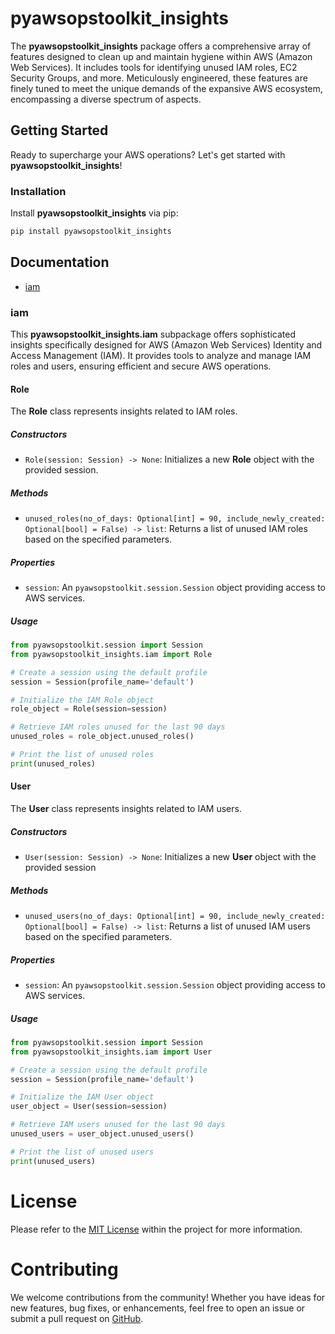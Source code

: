 # pyawsopstoolkit_insights

The **pyawsopstoolkit_insights** package offers a comprehensive array of features designed to clean up and maintain
hygiene within AWS (Amazon Web Services). It includes tools for identifying unused IAM roles, EC2 Security Groups, and
more. Meticulously engineered, these features are finely tuned to meet the unique demands of the expansive AWS
ecosystem, encompassing a diverse spectrum of aspects.

## Getting Started

Ready to supercharge your AWS operations? Let's get started with **pyawsopstoolkit_insights**!

### Installation

Install **pyawsopstoolkit_insights** via pip:

```bash
pip install pyawsopstoolkit_insights
```

## Documentation

- [iam](#iam)

### iam

This **pyawsopstoolkit_insights.iam** subpackage offers sophisticated insights specifically designed for AWS (Amazon Web
Services) Identity and Access Management (IAM). It provides tools to analyze and manage IAM roles and users, ensuring
efficient and secure AWS operations.

#### Role

The **Role** class represents insights related to IAM roles.

##### Constructors

- `Role(session: Session) -> None`: Initializes a new **Role** object with the provided session.

##### Methods

- `unused_roles(no_of_days: Optional[int] = 90, include_newly_created: Optional[bool] = False) -> list`: Returns a list
  of unused IAM roles based on the specified parameters.

##### Properties

- `session`: An `pyawsopstoolkit.session.Session` object providing access to AWS services.

##### Usage

```python
from pyawsopstoolkit.session import Session
from pyawsopstoolkit_insights.iam import Role

# Create a session using the default profile
session = Session(profile_name='default')

# Initialize the IAM Role object
role_object = Role(session=session)

# Retrieve IAM roles unused for the last 90 days
unused_roles = role_object.unused_roles()

# Print the list of unused roles
print(unused_roles)
```

#### User

The **User** class represents insights related to IAM users.

##### Constructors

- `User(session: Session) -> None`: Initializes a new **User** object with the provided session

##### Methods

- `unused_users(no_of_days: Optional[int] = 90, include_newly_created: Optional[bool] = False) -> list`: Returns a list
  of unused IAM users based on the specified parameters.

##### Properties

- `session`: An `pyawsopstoolkit.session.Session` object providing access to AWS services.

##### Usage

```python
from pyawsopstoolkit.session import Session
from pyawsopstoolkit_insights.iam import User

# Create a session using the default profile
session = Session(profile_name='default')

# Initialize the IAM User object
user_object = User(session=session)

# Retrieve IAM users unused for the last 90 days
unused_users = user_object.unused_users()

# Print the list of unused users
print(unused_users)
```

# License

Please refer to the [MIT License](LICENSE) within the project for more information.

# Contributing

We welcome contributions from the community! Whether you have ideas for new features, bug fixes, or enhancements, feel
free to open an issue or submit a pull request on [GitHub](https://github.com/coldsofttech/pyawsopstoolkit-insights).